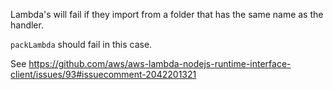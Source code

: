 Lambda's will fail if they import from a folder that has the same name as the
handler.

`packLambda` should fail in this case.

See
https://github.com/aws/aws-lambda-nodejs-runtime-interface-client/issues/93#issuecomment-2042201321
